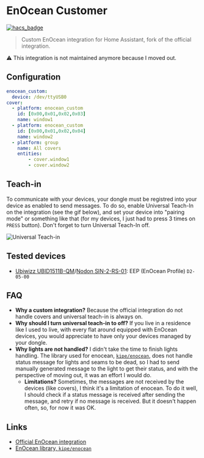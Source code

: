 # EnOcean Customer

[![hacs_badge](https://img.shields.io/badge/HACS-Default-41BDF5.svg?style=for-the-badge)](https://github.com/hacs/integration)

> Custom EnOcean integration for Home Assistant, fork of the official integration.

:warning: This integration is not maintained anymore because I moved out.

## Configuration

```yaml
enocean_custom:
  device: /dev/ttyUSB0
cover: 
  - platform: enocean_custom
    id: [0x00,0x01,0x02,0x03]
    name: window1
  - platform: enocean_custom
    id: [0x00,0x01,0x02,0x04]
    name: window2
  - platform: group
    name: All covers
    entities:
        - cover.window1
        - cover.window2
```

## Teach-in

To communicate with your devices, your dongle must be registred into your device as enabled to send messages. To do so, enable Universal Teach-In on the integration (see the gif below), and set your device into "pairing mode" or something like that (for my devices, I just had to press 3 times on `PRESS` button). Don't forget to turn Universal Teach-In off.

![Universal Teach-in](https://github.com/pierrecle/enocean_custom/raw/main/ressources/Enocean_UniversalTeachIn_Switch.gif "Turn on Universal Teach-In")

## Tested devices

- [Ubiwizz UBID1511B-QM](https://ubiwizz.com/l-offre-produits-ubiwizz/11646-micromodule-volet-roulant.html)/[Nodon SIN-2-RS-01](https://nodon.fr/nodon/module-encastre-pour-volets-roulants-stores-enocean/): EEP (EnOcean Profile) `D2-05-00`

## FAQ
 
- **Why a custom integration?**
  Because the official integration do not handle covers and universal teach-in is always on.
- **Why should I turn universal teach-in to off?**
  If you live in a residence like I used to live, with every flat around equipped with EnOcean devices, you would appreciate to have only your devices managed by your dongle.
- **Why lights are not handled?**
  I didn't take the time to finish lights handling. The library used for enocean, [`kipe/enocean`](https://github.com/kipe/enocean), does not handle status message for lights and seams to be dead, so I had to send manually generated message to the light to get their status, and with the perspective of moving out, it was an effort I would do.
  - **Limitations?**
  Sometimes, the messages are not received by the devices (like covers), I think it's a limitation of enocean. To do it well, I should check if a status message is received after sending the message, and retry if no message is received. But it doesn't happen often, so, for now it was OK.

## Links

- [Official EnOcean integration](https://www.home-assistant.io/integrations/enocean/)
- [EnOcean library, `kipe/enocean`](https://github.com/kipe/enocean)